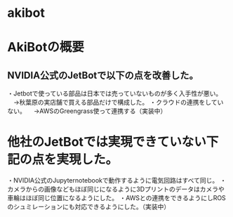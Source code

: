 # akibot

# AkiBotの概要
## NVIDIA公式のJetBotで以下の点を改善した。
・Jetbotで使っている部品は日本では売っていないものが多く入手性が悪い。
　→秋葉原の実店舗で買える部品だけで構成した。
・クラウドの連携をしていない。
　→AWSのGreengrass使って連携する（実装中）

# 他社のJetBotでは実現できていない下記の点を実現した。
・NVIDIA公式のJupyternotebookで動作するように電気回路はすべて同じ。
・カメラからの画像などもほぼ同じになるように3Dプリントのデータはカメラや車輪はほぼ同じ位置になるようにした。
・AWSとの連携をできるようにしROSのシュミレーションにも対応できるようにした。（実装中）
